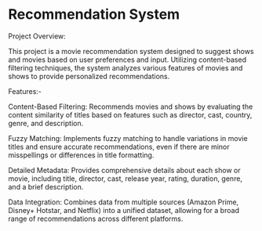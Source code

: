 # Recommendation System
Project Overview:

This project is a movie recommendation system designed to suggest shows and movies based on user preferences and input. Utilizing content-based filtering techniques, the system analyzes various features of movies and shows to provide personalized recommendations.

Features:-


Content-Based Filtering: Recommends movies and shows by evaluating the content similarity of titles based on features such as director, cast, country, genre, and description.

Fuzzy Matching: Implements fuzzy matching to handle variations in movie titles and ensure accurate recommendations, even if there are minor misspellings or differences in title formatting.

Detailed Metadata: Provides comprehensive details about each show or movie, including title, director, cast, release year, rating, duration, genre, and a brief description.

Data Integration: Combines data from multiple sources (Amazon Prime, Disney+ Hotstar, and Netflix) into a unified dataset, allowing for a broad range of recommendations across different platforms.

